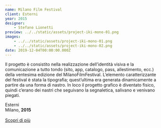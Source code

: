 ```yaml
---
name: Milano Film Festival
client: Esterni
year: 2015
designer:
    - Stefano Lionetti
preview: ../../static/assets/project-iki-mono-01.png
images:
    - ../../static/assets/project-iki-mono-01.png
    - ../../static/assets/project-iki-mono-02.png
date: 2019-12-04T00:00:00.000Z
---
```


Il progetto è consistito nella realizzazione dell’identità visiva e la comunicazione a tutto tondo (sito, app, catalogo, pass, allestimento, ecc.) della ventesima edizione del MilanoFilmFestival. L’elemento caratterizzante del festival è stata la tipografia; quest’ultima era generata dinamicamente a partire da una forma di nastro. In loco il progetto grafico è diventato fisico, quindi c’erano dei nastri che seguivano la segnaletica, salivano e venivano piegati.

Esterni  
Milano, **2015**<br><br>
[Scopri di più](https://www.zetalab.com/milano-film-festival-xx/)
